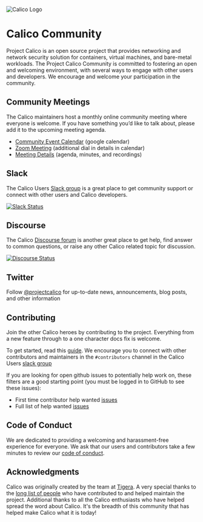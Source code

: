 ![Calico Logo](images/calico-animated.gif)

# Calico Community

Project Calico is an open source project that provides networking and network security solution for containers,
virtual machines, and bare-metal workloads. The Project Calico Community is committed to fostering an open and welcoming
environment, with several ways to engage with other users and developers. We encourage and welcome your participation in
the community.

## Community Meetings
The Calico maintainers host a monthly online community meeting where everyone is welcome. If you have something you’d like to
talk about, please add it to the upcoming meeting agenda.

- [Community Event Calendar](https://calendar.google.com/calendar/embed?src=tigera.io_uunmavdev5ndovf0hc4frtl0i0%40group.calendar.google.com)
  (google calendar)
- [Zoom Meeting](https://zoom.us/j/270294702) (additional dial in details in calendar)
- [Meeting Details](https://docs.google.com/document/d/1b6-ZS7UmRP_-XDq4XnlaKyb7lW9xbnzJ4mt5JK7ASHY/)
  (agenda, minutes, and recordings)


## Slack
The Calico Users [Slack group](https://slack.projectcalico.org) is a great place to get community support or connect with
other users and Calico developers.

[![Slack Status](https://slack.projectcalico.org/badge.svg)](https://slack.projectcalico.org)

## Discourse

The Calico [Discourse forum](https://discuss.projectcalico.org) is another great place to get help, find answer to common
questions, or raise any other Calico related topic for discussion.

[![Discourse Status](https://img.shields.io/discourse/status.svg?server=https%3A%2F%2Fdiscuss.projectcalico.org)](https://discuss.projectcalico.org)

## Twitter

Follow [@projectcalico](https://twitter.com/projectcalico) for up-to-date news, announcements, blog posts, and
other information

## Contributing

Join the other Calico heroes by contributing to the project. Everything from a new feature through to a one character docs
fix is welcome.

To get started, read this [guide](https://github.com/projectcalico/calico/blob/master/CONTRIBUTING_CODE.md). We encourage you
to connect with other contributors and maintainers in the `#contributors` channel in the Calico Users
[slack group](https://slack.projectcalico.org)

If you are looking for open github issues to potentially help work on, these filters are a good starting point
(you must be logged in to GitHub to see these issues):

* First time contributor help wanted
  [issues](https://github.com/issues?utf8=%E2%9C%93&q=is%3Aopen+user%3Aprojectcalico+label%3A%22good-first-issue%22+)
* Full list of help wanted
  [issues](https://github.com/issues?utf8=%E2%9C%93&q=is%3Aopen+user%3Aprojectcalico+label%3A%22help+wanted%22+)

## Code of Conduct

We are dedicated to providing a welcoming and harassment-free experience for everyone. We ask that our users and contributors
take a few minutes to review our [code of conduct](CODE_OF_CONDUCT.md).

## Acknowledgments

Calico was originally created by the team at [Tigera](https://tigera.io). A very special thanks to the
[long list of people](https://github.com/projectcalico/calico/blob/master/AUTHORS.md) who have contributed to and helped
maintain the project. Additional thanks to all the Calico enthusiasts who have helped spread the word about Calico. It's the
breadth of this community that has helped make Calico what it is today!

